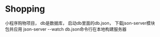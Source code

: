 # Shopping
小程序购物项目，
db是数据库，
启动db里面的db.json，
下载json-server模块包并应用 json-server --watch db.json命令行在本地构建服务器
